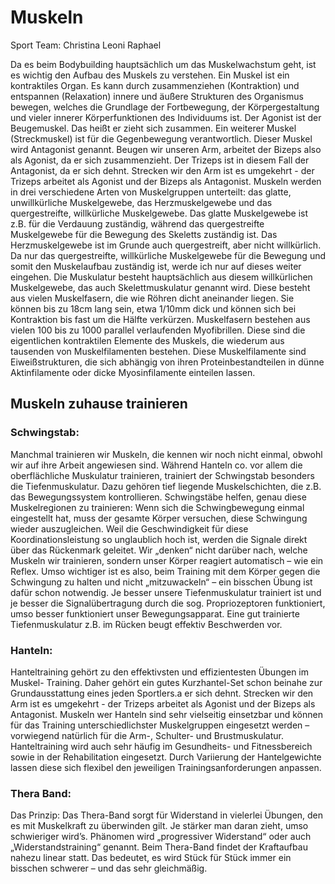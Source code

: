 # Muskeln
Sport
Team: Christina Leoni Raphael

<html>
<head>
<title>Muskeln</title>
</head>
<body>
Da es beim Bodybuilding hauptsächlich um das Muskelwachstum geht, ist es wichtig den Aufbau des Muskels zu verstehen.
Ein Muskel ist ein kontraktiles Organ. Es kann durch zusammenziehen (Kontraktion) und entspannen (Relaxation) innere und äußere Strukturen des Organismus bewegen, welches die Grundlage der Fortbewegung, der Körpergestaltung und vieler innerer Körperfunktionen des Individuums ist.
Der Agonist  ist der Beugemuskel. Das heißt er zieht sich zusammen. Ein weiterer Muskel (Streckmuskel) ist für die Gegenbewegung verantwortlich. Dieser Muskel wird Antagonist genannt. Beugen wir unseren Arm, arbeitet der Bizeps also als Agonist, da er sich zusammenzieht. Der Trizeps ist in diesem Fall der Antagonist, da er sich dehnt. Strecken wir den Arm ist es umgekehrt - der Trizeps arbeitet als Agonist und der Bizeps als Antagonist.
Muskeln werden in drei verschiedene Arten von Muskelgruppen unterteilt: das glatte, unwillkürliche Muskelgewebe, das Herzmuskelgewebe und das quergestreifte, willkürliche  Muskelgewebe. Das glatte Muskelgewebe ist z.B. für die Verdauung zuständig, während das quergestreifte Muskelgewebe für die Bewegung des Skeletts zuständig ist. Das Herzmuskelgewebe ist im Grunde auch quergestreift, aber nicht willkürlich. Da nur das quergestreifte, willkürliche Muskelgewebe für die Bewegung und somit den Muskelaufbau zuständig ist, werde ich nur auf dieses weiter eingehen.
Die Muskulatur besteht hauptsächlich aus diesem willkürlichen Muskelgewebe, das auch Skelettmuskulatur genannt wird. Diese besteht aus vielen Muskelfasern, die wie Röhren dicht aneinander liegen. Sie können bis zu 18cm lang sein, etwa 1/10mm dick und können sich bei Kontraktion bis fast um die Hälfte verkürzen. Muskelfasern bestehen aus vielen 100 bis zu 1000 parallel verlaufenden Myofibrillen. Diese sind die eigentlichen kontraktilen Elemente des Muskels, die wiederum aus tausenden von Muskelfilamenten bestehen. Diese Muskelfilamente sind Eiweißstrukturen, die sich abhängig von ihren Proteinbestandteilen in dünne Aktinfilamente oder dicke Myosinfilamente einteilen lassen.
<h2>Muskeln zuhause trainieren </h2>
<h3> Schwingstab:</h3>
Manchmal trainieren wir Muskeln, die kennen wir noch nicht einmal, obwohl
wir auf ihre Arbeit angewiesen sind. Während Hanteln co. vor allem die oberflächliche
Muskulatur trainieren, trainiert der Schwingstab besonders die Tiefenmuskulatur. Dazu
gehören tief liegende Muskelschichten, die z.B. das Bewegungssystem kontrollieren.
Schwingstäbe helfen, genau diese Muskelregionen zu trainieren: Wenn sich die
Schwingbewegung einmal eingestellt hat, muss der gesamte Körper versuchen, diese
Schwingung wieder auszugleichen. Weil die Geschwindigkeit für diese Koordinationsleistung
so unglaublich hoch ist, werden die Signale direkt über das Rückenmark geleitet. Wir
„denken“ nicht darüber nach, welche Muskeln wir trainieren, sondern unser Körper reagiert
automatisch – wie ein Reflex. Umso wichtiger ist es also, beim Training mit dem Körper gegen
die Schwingung zu halten und nicht „mitzuwackeln“ – ein bisschen Übung ist dafür schon
notwendig.
Je besser unsere Tiefenmuskulatur trainiert ist und je besser die Signalübertragung durch die sog. Propriozeptoren
funktioniert, umso besser funktioniert unser Bewegungsapparat. Eine gut trainierte Tiefenmuskulatur z.B. im Rücken
beugt effektiv Beschwerden vor.
<h3>Hanteln:</h3>
Hanteltraining gehört zu den effektivsten und effizientesten Übungen im Muskel-
Training. Daher gehört ein gutes Kurzhantel-Set schon beinahe zur Grundausstattung
eines jeden Sportlers.a er sich dehnt. Strecken wir den Arm ist es umgekehrt - der Trizeps arbeitet als Agonist und der Bizeps als Antagonist. Muskeln wer
Hanteln sind sehr vielseitig einsetzbar und können für das Training
unterschiedlichster Muskelgruppen eingesetzt werden – vorwiegend natürlich für die
Arm-, Schulter- und Brustmuskulatur.
Hanteltraining wird auch sehr häufig im Gesundheits- und Fitnessbereich sowie in der
Rehabilitation eingesetzt. Durch Variierung der Hantelgewichte lassen diese sich
flexibel den jeweiligen Trainingsanforderungen anpassen.
<h3>Thera Band:</h3>
Das Prinzip: Das Thera-Band sorgt für Widerstand in vielerlei Übungen, den es mit
Muskelkraft zu überwinden gilt. Je stärker man daran zieht, umso schwieriger wird’s.
Phänomen wird „progressiver Widerstand“ oder auch „Widerstandstraining“ genannt.
Beim Thera-Band findet der Kraftaufbau nahezu linear statt. Das bedeutet, es wird Stück
für Stück immer ein bisschen schwerer – und das sehr gleichmäßig.
</body>
</html> 
